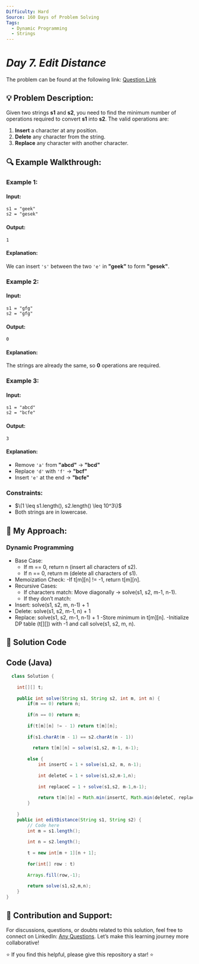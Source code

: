 ```yaml
---
Difficulty: Hard  
Source: 160 Days of Problem Solving  
Tags:
  - Dynamic Programming
  - Strings
---
```


#  _Day 7. Edit Distance_ 


The problem can be found at the following link: [Question Link](https://www.geeksforgeeks.org/batch/gfg-160-problems/track/dynamic-programming-gfg-160/problem/edit-distance3702)  

## 💡 **Problem Description:**

Given two strings **s1** and **s2**, you need to find the minimum number of operations required to convert **s1** into **s2**. The valid operations are:  
1. **Insert** a character at any position.  
2. **Delete** any character from the string.  
3. **Replace** any character with another character.  

## 🔍 **Example Walkthrough:**

### **Example 1:**  

#### **Input:**  
```
s1 = "geek"
s2 = "gesek"
```
#### **Output:**  
```
1
```
#### **Explanation:**  
We can insert `'s'` between the two `'e'` in **"geek"** to form **"gesek"**.  

### **Example 2:**  

#### **Input:**  
```
s1 = "gfg"
s2 = "gfg"
```
#### **Output:**  
```
0
```
#### **Explanation:**  
The strings are already the same, so **0** operations are required.  

### **Example 3:**  

#### **Input:**  
```
s1 = "abcd"
s2 = "bcfe"
```
#### **Output:**  
```
3
```
#### **Explanation:**  
- Remove `'a'` from **"abcd"** → **"bcd"**  
- Replace `'d'` with `'f'` → **"bcf"**  
- Insert `'e'` at the end → **"bcfe"**  

### **Constraints:**  
- $\(1 \leq s1.length(), s2.length() \leq 10^3\)$  
- Both strings are in lowercase.  


## 🎯 **My Approach:**

### **Dynamic Programming**  
- Base Case:
  - If m == 0, return n (insert all characters of s2).
  - If n == 0, return m (delete all characters of s1).
- Memoization Check:
   -If t[m][n] != -1, return t[m][n].
- Recursive Cases:
  - If characters match: Move diagonally → solve(s1, s2, m-1, n-1).
  - If they don’t match:
- Insert: solve(s1, s2, m, n-1) + 1
- Delete: solve(s1, s2, m-1, n) + 1
- Replace: solve(s1, s2, m-1, n-1) + 1
  -Store minimum in t[m][n].
  -Initialize DP table (t[][]) with -1 and call solve(s1, s2, m, n).

## 📝 **Solution Code**

## **Code (Java)**

```java
  class Solution {
    
    int[][] t;
    
    public int solve(String s1, String s2, int m, int n) {
        if(m == 0) return n;
        
        if(n == 0) return m;
           
        if(t[m][n] != - 1) return t[m][n];
        
        if(s1.charAt(m - 1) == s2.charAt(n - 1))
        
          return t[m][n] = solve(s1,s2, m-1, n-1);
          
        else {
            int insertC = 1 + solve(s1,s2, m, n-1);
            
            int deleteC = 1 + solve(s1,s2,m-1,n);
            
            int replaceC = 1 + solve(s1,s2, m-1,n-1);
            
            return t[m][n] = Math.min(insertC, Math.min(deleteC, replaceC));
        }
            
    }
    public int editDistance(String s1, String s2) {
        // Code here
        int m = s1.length();
        
        int n = s2.length();
        
        t = new int[m + 1][n + 1];
        
        for(int[] row : t)
        
        Arrays.fill(row,-1);
        
        return solve(s1,s2,m,n);
    }
}
```
## 🎯 **Contribution and Support:**

For discussions, questions, or doubts related to this solution, feel free to connect on LinkedIn: [Any Questions](https://www.linkedin.com/in/sanjana-yadav007). Let’s make this learning journey more collaborative!

⭐ If you find this helpful, please give this repository a star! ⭐
